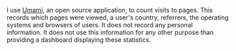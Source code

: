 I use [Umami](https://umami.is), an open source application, to count visits to pages.  This records which pages were viewed, a user's country, referrers, the operating systems and browsers of users.  It does not record any personal information.  It does not use this information for any other purpose than providing a dashboard displaying these statistics.